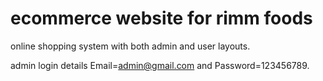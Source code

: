 # ecommerce website for rimm foods

online shopping system with both admin and user layouts.

admin login details  Email=admin@gmail.com and Password=123456789.
